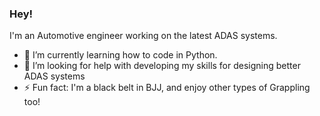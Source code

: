 ### Hey!

I'm an Automotive engineer working on the latest ADAS systems.

- 🌱 I’m currently learning how to code in Python.
- 🤔 I’m looking for help with developing my skills for designing better ADAS systems
- ⚡ Fun fact: I'm a black belt in BJJ, and enjoy other types of Grappling too!


<!--
**Qu1f/Qu1f** is a ✨ _special_ ✨ repository because its `README.md` (this file) appears on your GitHub profile.

Here are some ideas to get you started:

- 🔭 I’m currently working on ...
- 🌱 I’m currently learning ...
- 👯 I’m looking to collaborate on ...
- 🤔 I’m looking for help with ...
- 💬 Ask me about ...
- 📫 How to reach me: ...
- 😄 Pronouns: ...
- ⚡ Fun fact: ...
-->
